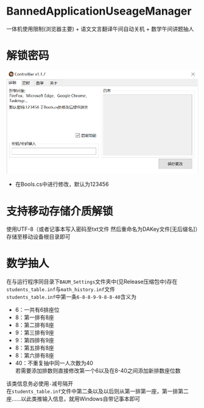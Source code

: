 # BannedApplicationUseageManager
一体机使用限制(浏览器主要) + 语文文言翻译午间自动关机 + 数学午间讲题抽人

# 解锁密码
![Image text](https://github.com/LunaroakF/Images/blob/master/BannedApplicationUseageManager/v1.1.7%201.png)  
- 在Bools.cs中进行修改，默认为123456

# 支持移动存储介质解锁  
使用UTF-8（或者记事本写入密码至txt文件 然后重命名为DAKey文件[无后缀名]）存储至移动设备根目录即可

# 数学抽人  
在与运行程序同目录下`BAUM_Settings`文件夹中(见Release压缩包中)存在`students_table.inf`与`math_history.inf`文件  
`students_table.inf`中第一条`6-8-8-9-9-8-8-40`含义为  
- 6：一共有6排座位  
- 8：第一排有8座
- 8：第二排有8座
- 9：第三排有9座
- 9：第四排有9座
- 8：第五排有8座
- 8：第六排有8座
- 40：不重复抽中同一人次数为40  
若需要添加排数则直接修改第一个6以及在8-40之间添加新排数座位数  

该类信息务必使用`-`减号隔开  
在`students_table.inf`文件中第二条以及以后则从第一排第一座，第一排第二座......以此类推输入信息，就用Windows自带记事本即可  
